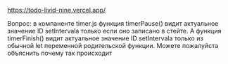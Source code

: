 https://todo-livid-nine.vercel.app/

Вопрос: в компаненте timer.js функция timerPause() видит актуальное значение ID setIntervala только если оно записано в стейте. А функция timerFinish() видит актуальное значение ID setIntervala только из обычной let переменной родительской функции. Можете пожалуйста объяснить почему так происходит
